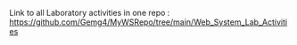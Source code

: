 Link to all Laboratory activities in one repo : https://github.com/Gemg4/MyWSRepo/tree/main/Web_System_Lab_Activities
